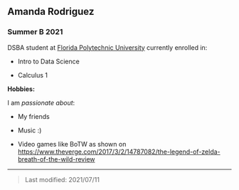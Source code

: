 ## Amanda Rodriguez

### Summer B 2021

DSBA student at [Florida Polytechnic University](https://www.floridapoly.edu) currently enrolled in: 

- Intro to Data Science

- Calculus 1



**Hobbies:**

I am _passionate about_: 

- My friends

- Music :)

- Video games like BoTW as shown on <https://www.theverge.com/2017/3/2/14787082/the-legend-of-zelda-breath-of-the-wild-review>

***

> Last modified: 2021/07/11